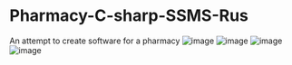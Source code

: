 # Pharmacy-C-sharp-SSMS-Rus
An attempt to create software for a pharmacy
![image](https://user-images.githubusercontent.com/78024557/194027354-6dbfc79a-cfbf-41da-b1e0-0ddfc0a7c2ba.png)
![image](https://user-images.githubusercontent.com/78024557/194027457-11e323a3-7100-49bd-a86e-0f64b34b89f3.png)
![image](https://user-images.githubusercontent.com/78024557/194027502-15d9d4a4-51c4-43db-bfe9-b0ee042af284.png)
![image](https://user-images.githubusercontent.com/78024557/194027589-391c9004-475e-4cc1-ad25-8dbf4c647b39.png)
